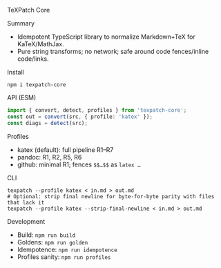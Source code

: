 TeXPatch Core

Summary
- Idempotent TypeScript library to normalize Markdown+TeX for KaTeX/MathJax.
- Pure string transforms; no network; safe around code fences/inline code/links.

Install
```
npm i texpatch-core
```

API (ESM)
```ts
import { convert, detect, profiles } from 'texpatch-core';
const out = convert(src, { profile: 'katex' });
const diags = detect(src);
```

Profiles
- katex (default): full pipeline R1–R7
- pandoc: R1, R2, R5, R6
- github: minimal R1; fences `$$…$$` as ```latex … ```

CLI
```
texpatch --profile katex < in.md > out.md
# Optional: strip final newline for byte-for-byte parity with files that lack it
texpatch --profile katex --strip-final-newline < in.md > out.md
```

Development
- Build: `npm run build`
- Goldens: `npm run golden`
- Idempotence: `npm run idempotence`
- Profiles sanity: `npm run profiles`
